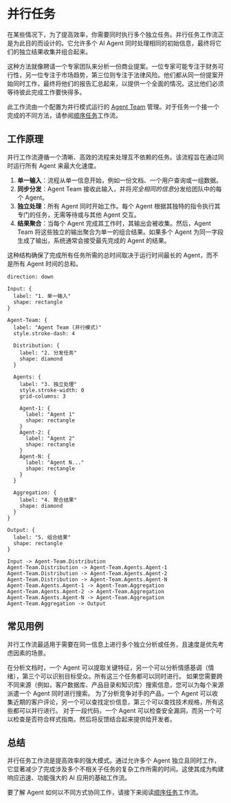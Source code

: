 # 并行任务

在某些情况下，为了提高效率，你需要同时执行多个独立任务。并行任务工作流正是为此目的而设计的。它允许多个 AI Agent 同时处理相同的初始信息，最终将它们的独立结果收集并组合起来。

这种方法就像聘请一个专家团队来分析一份商业提案。一位专家可能专注于财务可行性，另一位专注于市场趋势，第三位则专注于法律风险。他们都从同一份提案开始同时工作，最终将他们的报告汇总起来，以提供一个全面的情况。这比他们必须等待彼此完成工作要快得多。

此工作流由一个配置为并行模式运行的 [Agent Team](./user-guide-understanding-agents-agent-teams.md) 管理。对于任务一个接一个完成的不同方法，请参阅[顺序任务](./user-guide-common-workflows-sequential-tasks.md)工作流。

## 工作原理

并行工作流遵循一个清晰、高效的流程来处理互不依赖的任务。该流程旨在通过同时运行所有 Agent 来最大化速度。

1.  **单一输入**：流程从单一信息开始，例如一份文档、一个用户查询或一组数据。
2.  **同步分发**：Agent Team 接收此输入，并将*完全相同的信息*分发给团队中的每个 Agent。
3.  **独立处理**：所有 Agent 同时开始工作。每个 Agent 根据其独特的指令执行其专门的任务，无需等待或与其他 Agent 交互。
4.  **结果聚合**：当每个 Agent 完成其工作时，其输出会被收集。然后，Agent Team 将这些独立的输出聚合为单一的组合结果。如果多个 Agent 为同一字段生成了输出，系统通常会接受最先完成的 Agent 的结果。

这种结构确保了完成所有任务所需的总时间取决于运行时间最长的 Agent，而不是所有 Agent 时间的总和。

```d2
direction: down

Input: {
  label: "1. 单一输入"
  shape: rectangle
}

Agent-Team: {
  label: "Agent Team (并行模式)"
  style.stroke-dash: 4

  Distribution: {
    label: "2. 分发任务"
    shape: diamond
  }

  Agents: {
    label: "3. 独立处理"
    style.stroke-width: 0
    grid-columns: 3

    Agent-1: { 
      label: "Agent 1"
      shape: rectangle 
    }
    Agent-2: { 
      label: "Agent 2"
      shape: rectangle 
    }
    Agent-N: {
      label: "Agent N..."
      shape: rectangle
    }
  }

  Aggregation: {
    label: "4. 聚合结果"
    shape: diamond
  }
}

Output: {
  label: "5. 组合结果"
  shape: rectangle
}

Input -> Agent-Team.Distribution
Agent-Team.Distribution -> Agent-Team.Agents.Agent-1
Agent-Team.Distribution -> Agent-Team.Agents.Agent-2
Agent-Team.Distribution -> Agent-Team.Agents.Agent-N
Agent-Team.Agents.Agent-1 -> Agent-Team.Aggregation
Agent-Team.Agents.Agent-2 -> Agent-Team.Aggregation
Agent-Team.Agents.Agent-N -> Agent-Team.Aggregation
Agent-Team.Aggregation -> Output

```

## 常见用例

并行工作流最适用于需要在同一信息上进行多个独立分析或任务，且速度是优先考虑因素的场景。

<x-cards data-columns="2">
  <x-card data-title="多角度内容分析" data-icon="lucide:scan-text">
    在分析文档时，一个 Agent 可以提取关键特征，另一个可以分析情感基调（情绪），第三个可以识别目标受众。所有这三个任务都可以同时进行。
  </x-card>
  <x-card data-title="并行数据查询" data-icon="lucide:database-zap">
    如果您需要跨不同来源（例如，客户数据库、产品目录和知识库）搜索信息，您可以为每个来源派遣一个 Agent 同时进行搜索。
  </x-card>
  <x-card data-title="竞争分析" data-icon="lucide:bar-chart-3">
    为了分析竞争对手的产品，一个 Agent 可以收集近期的客户评论，另一个可以查找定价信息，第三个可以查找技术规格，所有这些都可以并行进行。
  </x-card>
  <x-card data-title="代码审查" data-icon="lucide:code-2">
    对于一段代码，一个 Agent 可以检查安全漏洞，而另一个可以检查是否符合样式指南。然后将反馈结合起来提供给开发者。
  </x-card>
</x-cards>

## 总结

并行任务工作流是提高效率的强大模式。通过允许多个 Agent 独立且同时工作，它显著减少了完成涉及多个不相关子任务的复杂工作所需的时间。这使其成为构建响应迅速、功能强大的 AI 应用的基础工作流。

要了解 Agent 如何以不同方式协同工作，请接下来阅读[顺序任务](./user-guide-common-workflows-sequential-tasks.md)工作流。